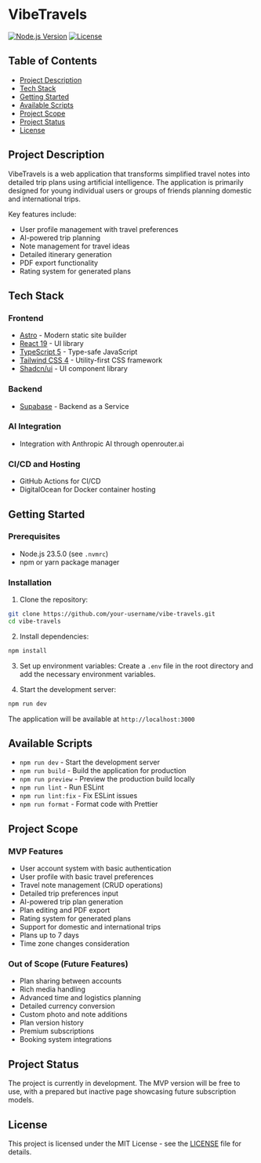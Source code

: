 # VibeTravels

[![Node.js Version](https://img.shields.io/badge/node-23.5.0-green.svg)](https://nodejs.org/)
[![License](https://img.shields.io/badge/license-MIT-blue.svg)](LICENSE)

## Table of Contents

- [Project Description](#project-description)
- [Tech Stack](#tech-stack)
- [Getting Started](#getting-started)
- [Available Scripts](#available-scripts)
- [Project Scope](#project-scope)
- [Project Status](#project-status)
- [License](#license)

## Project Description

VibeTravels is a web application that transforms simplified travel notes into detailed trip plans using artificial intelligence. The application is primarily designed for young individual users or groups of friends planning domestic and international trips.

Key features include:

- User profile management with travel preferences
- AI-powered trip planning
- Note management for travel ideas
- Detailed itinerary generation
- PDF export functionality
- Rating system for generated plans

## Tech Stack

### Frontend

- [Astro](https://astro.build/) - Modern static site builder
- [React 19](https://react.dev/) - UI library
- [TypeScript 5](https://www.typescriptlang.org/) - Type-safe JavaScript
- [Tailwind CSS 4](https://tailwindcss.com/) - Utility-first CSS framework
- [Shadcn/ui](https://ui.shadcn.com/) - UI component library

### Backend

- [Supabase](https://supabase.com/) - Backend as a Service

### AI Integration

- Integration with Anthropic AI through openrouter.ai

### CI/CD and Hosting

- GitHub Actions for CI/CD
- DigitalOcean for Docker container hosting

## Getting Started

### Prerequisites

- Node.js 23.5.0 (see `.nvmrc`)
- npm or yarn package manager

### Installation

1. Clone the repository:

```bash
git clone https://github.com/your-username/vibe-travels.git
cd vibe-travels
```

2. Install dependencies:

```bash
npm install
```

3. Set up environment variables:
   Create a `.env` file in the root directory and add the necessary environment variables.

4. Start the development server:

```bash
npm run dev
```

The application will be available at `http://localhost:3000`

## Available Scripts

- `npm run dev` - Start the development server
- `npm run build` - Build the application for production
- `npm run preview` - Preview the production build locally
- `npm run lint` - Run ESLint
- `npm run lint:fix` - Fix ESLint issues
- `npm run format` - Format code with Prettier

## Project Scope

### MVP Features

- User account system with basic authentication
- User profile with basic travel preferences
- Travel note management (CRUD operations)
- Detailed trip preferences input
- AI-powered trip plan generation
- Plan editing and PDF export
- Rating system for generated plans
- Support for domestic and international trips
- Plans up to 7 days
- Time zone changes consideration

### Out of Scope (Future Features)

- Plan sharing between accounts
- Rich media handling
- Advanced time and logistics planning
- Detailed currency conversion
- Custom photo and note additions
- Plan version history
- Premium subscriptions
- Booking system integrations

## Project Status

The project is currently in development. The MVP version will be free to use, with a prepared but inactive page showcasing future subscription models.

## License

This project is licensed under the MIT License - see the [LICENSE](LICENSE) file for details.
